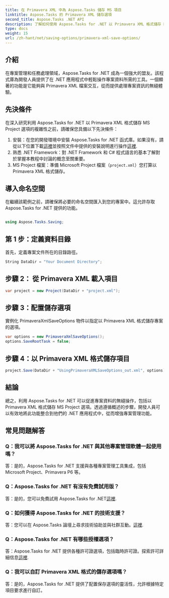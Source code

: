 ```yaml
---
title: 在 Primavera XML 中為 Aspose.Tasks 儲存 MS 項目
linktitle: Aspose.Tasks 的 Primavera XML 儲存選項
second_title: Aspose.Tasks .NET API
description: 了解如何使用 Aspose.Tasks for .NET 以 Primavera XML 格式儲存 MS Project 選項。輕鬆提升專案管理能力。
type: docs
weight: 15
url: /zh-hant/net/saving-options/primavera-xml-save-options/
---
```

## 介紹
在專案管理和任務處理領域，Aspose.Tasks for .NET 成為一個強大的盟友。該程式庫為開發人員提供了在 .NET 應用程式中輕鬆操作專案資料所需的工具。一個顯著的功能是它能夠與 Primavera XML 檔案交互，從而提供處理專案資訊的無縫體驗。
## 先決條件
在深入研究利用 Aspose.Tasks for .NET 以 Primavera XML 格式儲存 MS Project 選項的複雜性之前，請確保您具備以下先決條件：
1. 安裝：在您的開發環境中安裝 Aspose.Tasks for .NET 函式庫。如果沒有，請從以下位置下載[這裡](https://releases.aspose.com/tasks/net/)並按照文件中提供的安裝說明進行操作[這裡](https://reference.aspose.com/tasks/net/).
2. 熟悉 .NET Framework：對 .NET Framework 和 C# 程式語言的基本了解對於掌握本教程中討論的概念至關重要。
3. MS Project 檔案：準備 Microsoft Project 檔案（`project.xml`）您打算以 Primavera XML 格式儲存。

## 導入命名空間
在繼續該範例之前，請確保將必要的命名空間匯入到您的專案中。這允許存取 Aspose.Tasks for .NET 提供的功能。

```csharp

using Aspose.Tasks.Saving;
```

## 第 1 步：定義資料目錄
首先，定義專案文件所在的目錄路徑。
```csharp
String DataDir = "Your Document Directory";
```
## 步驟 2： 從 Primavera XML 載入項目
```csharp
var project = new Project(DataDir + "project.xml");
```
## 步驟 3：配置儲存選項
實例化 PrimaveraXmlSaveOptions 物件以指定以 Primavera XML 格式儲存專案的選項。
```csharp
var options = new PrimaveraXmlSaveOptions();
options.SaveRootTask = false;
```
## 步驟 4：以 Primavera XML 格式儲存項目
```csharp
project.Save(DataDir + "UsingPrimaveraXMLSaveOptions_out.xml", options);
```

## 結論
總之，利用 Aspose.Tasks for .NET 可以促進專案資料的無縫操作，包括以 Primavera XML 格式儲存 MS Project 選項。透過遵循概述的步驟，開發人員可以有效地將此功能整合到他們的 .NET 應用程式中，從而增強專案管理功能。
## 常見問題解答
### Q：我可以將 Aspose.Tasks for .NET 與其他專案管理軟體一起使用嗎？
答：是的，Aspose.Tasks for .NET 支援與各種專案管理工具集成，包括 Microsoft Project、Primavera P6 等。
### Q：Aspose.Tasks for .NET 有沒有免費試用版？
答：是的，您可以免費試用 Aspose.Tasks for .NET[這裡](https://releases.aspose.com/).
### Q：如何獲得 Aspose.Tasks for .NET 的技術支援？
答：您可以在 Aspose.Tasks 論壇上尋求技術協助並與社群互動。[這裡](https://forum.aspose.com/c/tasks/15).
### Q：Aspose.Tasks for .NET 有哪些授權選項？
答：Aspose.Tasks for .NET 提供各種許可證選項，包括臨時許可證。探索許可詳細信息[這裡](https://purchase.aspose.com/buy).
### Q：我可以自訂 Primavera XML 格式的儲存選項嗎？
答：是的，Aspose.Tasks for .NET 提供了配置保存選項的靈活性，允許根據特定項目要求進行自訂。